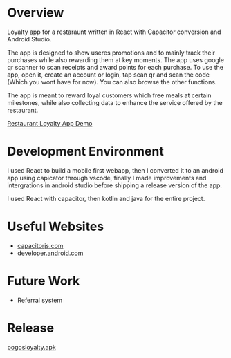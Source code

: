 # Overview

Loyalty app for a restaraunt written in React with Capacitor conversion and Android Studio.

The app is designed to show useres promotions and to mainly track their purchases while also rewarding them at key moments. The app uses google qr scanner to scan receipts and award points for each purchase. To use the app, open it, create an account or login, tap scan qr and scan the code (Which you wont have for now). You can also browse the other functions.

The app is meant to reward loyal customers which free meals at certain milestones, while also collecting data to enhance the service offered by the restaurant.

[Restaurant Loyalty App Demo](https://youtu.be/VhCDScEzQW0)

# Development Environment

I used React to build a mobile first webapp, then I converted it to an android app using capicator through vscode, finally I made improvements and intergrations in android studio before shipping a release version of the app.

I used React with capacitor, then kotlin and java for the entire project.

# Useful Websites

* [capacitorjs.com](https://capacitorjs.com/solution/react)
* [developer.android.com](https://developer.android.com/develop)

# Future Work

* Referral system

# Release

[pogosloyalty.apk](https://github.com/PurpleCre/pogos-loyalty-buzz/blob/main/android/app/release/baselineProfiles/0/app-release.dm)